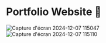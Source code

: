 # Portfolio Website 🤩

![Capture d'écran 2024-12-07 115047](https://github.com/akshmat243/user-personal/blob/main/Portfolio-1.png)
![Capture d'écran 2024-12-07 115110](https://github.com/akshmat243/user-personal/blob/main/Portfolio-2.png)

